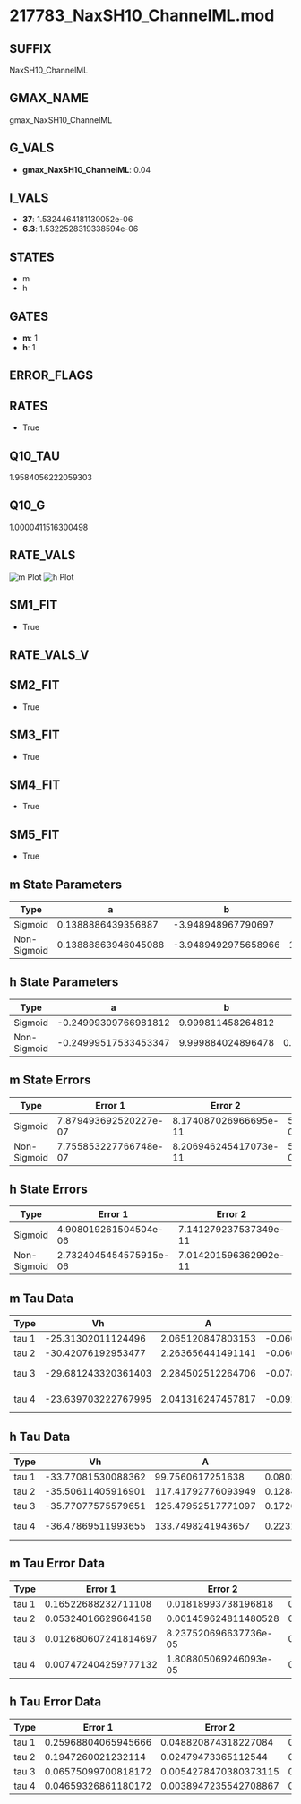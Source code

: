 # 217783_NaxSH10_ChannelML.mod

## SUFFIX

NaxSH10_ChannelML

## GMAX_NAME

gmax_NaxSH10_ChannelML

## G_VALS

- **gmax_NaxSH10_ChannelML**: 0.04

## I_VALS

- **37**: 1.5324464181130052e-06
- **6.3**: 1.5322528319338594e-06

## STATES

- m
- h

## GATES

- **m**: 1
- **h**: 1

## ERROR_FLAGS


## RATES

- True

## Q10_TAU

1.9584056222059303

## Q10_G

1.0000411516300498

## RATE_VALS

![m Plot](/Users/pbozelos/Dropbox/icg-Chai-Panos/supermodels/output_markdown_files/Na/217783_NaxSH10_ChannelML.mod/images/m.png)
![h Plot](/Users/pbozelos/Dropbox/icg-Chai-Panos/supermodels/output_markdown_files/Na/217783_NaxSH10_ChannelML.mod/images/h.png)

## SM1_FIT

- True

## RATE_VALS_V

## SM2_FIT

- True

## SM3_FIT

- True

## SM4_FIT

- True

## SM5_FIT

- True

## m State Parameters

| Type | a | b | c | d |
| --- | --- | --- | --- | --- |
| Sigmoid | 0.1388886439356887 | -3.948948967790697 |
| Non-Sigmoid | 0.13888863946045088 | -3.9489492975658966 | 1.000000011431894 | -8.217329224909081e-08 |

## h State Parameters

| Type | a | b | c | d |
| --- | --- | --- | --- | --- |
| Sigmoid | -0.24999309766981812 | 9.999811458264812 |
| Non-Sigmoid | -0.24999517533453347 | 9.999884024896478 | 0.9999964220580196 | 3.132708340888257e-08 |

## m State Errors

| Type | Error 1 | Error 2 | Error 3 |
| --- | --- | --- | --- |
| Sigmoid | 7.879493692520227e-07 | 8.174087026966695e-11 | 5.175066425708313e-07 |
| Non-Sigmoid | 7.755853227766748e-07 | 8.206946245417073e-11 | 5.093862271866283e-07 |

## h State Errors

| Type | Error 1 | Error 2 | Error 3 |
| --- | --- | --- | --- |
| Sigmoid | 4.908019261504504e-06 | 7.141279237537349e-11 | 3.6696035856938337e-06 |
| Non-Sigmoid | 2.7324045454575915e-06 | 7.014201596362992e-11 | 2.0429507268281746e-06 |

## m Tau Data

| Type | Vh | A | b1 | b2 | c1 | c2 | d1 | d2 | e1 | e2 |
| --- | --- | --- | --- | --- | --- | --- | --- | --- | --- | --- |
| tau 1 | -25.31302011124496 | 2.065120847803153 | -0.06094032160419263 | -0.02916837431004528 |
| tau 2 | -30.42076192953477 | 2.263656441491141 | -0.06619069662434825 | 0.0003353782681819413 | -0.050350106575444135 | -0.0003599961370705132 |
| tau 3 | -29.681243320361403 | 2.284502512264706 | -0.07832378276071139 | 0.0007467233619812663 | -2.698070671406379e-06 | -0.058752164832334884 | -0.0007593832092883083 | -4.349394953179468e-06 |
| tau 4 | -23.639703222767995 | 2.041316247457817 | -0.09288136861745656 | 0.0013825008826252314 | -1.1101002715055829e-05 | 3.479321043457901e-08 | -0.036738522860394654 | -0.00013766176827571943 | 1.671525010625511e-06 | 1.4831526571974556e-08 |

## h Tau Data

| Type | Vh | A | b1 | b2 | c1 | c2 | d1 | d2 | e1 | e2 |
| --- | --- | --- | --- | --- | --- | --- | --- | --- | --- | --- |
| tau 1 | -33.77081530088362 | 99.7560617251638 | 0.08039026962040782 | 0.322034354939575 |
| tau 2 | -35.50611405916901 | 117.41792776093949 | 0.12848259690397362 | 0.0013882960251422494 | 0.2730748598724151 | -0.0017797506204574075 |
| tau 3 | -35.77077575579651 | 125.47952517771097 | 0.17268048195160204 | 0.00409041203146815 | 3.531224571690481e-05 | 0.3696400895156327 | -0.014599003199355766 | 0.00019629491790194034 |
| tau 4 | -36.47869511993655 | 133.7498241943657 | 0.22327215537060696 | 0.00872715892894065 | 0.00017007129785924418 | 1.191557643136307e-06 | 0.3579101077143114 | -0.014390973390334488 | 0.00024004026171379385 | -1.1124817715639941e-06 |

## m Tau Error Data

| Type | Error 1 | Error 2 | Error 3 |
| --- | --- | --- | --- |
| tau 1 | 0.16522688232711108 | 0.01818993738196818 | 0.07563781490962883 |
| tau 2 | 0.05324016629664158 | 0.001459624811480528 | 0.024372364759208877 |
| tau 3 | 0.012680607241814697 | 8.237520696637736e-05 | 0.005804947778408215 |
| tau 4 | 0.007472404259777132 | 1.808805069246093e-05 | 0.003420728651237191 |

## h Tau Error Data

| Type | Error 1 | Error 2 | Error 3 |
| --- | --- | --- | --- |
| tau 1 | 0.25968804065945666 | 0.048820874318227084 | 0.19733911351108296 |
| tau 2 | 0.1947260021232114 | 0.02479473365112544 | 0.14797391723919748 |
| tau 3 | 0.06575099700818172 | 0.0054278470380373115 | 0.04996473241168469 |
| tau 4 | 0.04659326861180172 | 0.0038947235542708867 | 0.0354066144135386 |

